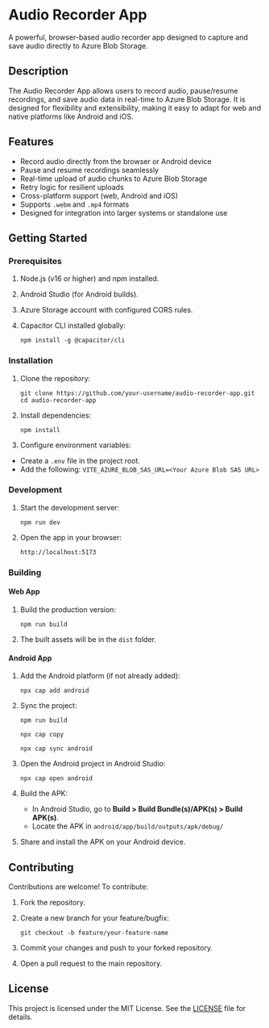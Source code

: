 # Audio Recorder App

A powerful, browser-based audio recorder app designed to capture and save audio directly to Azure Blob Storage.

## Description

The Audio Recorder App allows users to record audio, pause/resume recordings, and save audio data in real-time to Azure Blob Storage. It is designed for flexibility and extensibility, making it easy to adapt for web and native platforms like Android and iOS.

## Features

- Record audio directly from the browser or Android device
- Pause and resume recordings seamlessly
- Real-time upload of audio chunks to Azure Blob Storage
- Retry logic for resilient uploads
- Cross-platform support (web, Android and iOS)
- Supports `.webm` and `.mp4` formats
- Designed for integration into larger systems or standalone use

## Getting Started

### Prerequisites

1.  Node.js (v16 or higher) and npm installed.
2.  Android Studio (for Android builds).
3.  Azure Storage account with configured CORS rules.
4.  Capacitor CLI installed globally:

    `npm install -g @capacitor/cli`

### Installation

1.  Clone the repository:

    `git clone https://github.com/your-username/audio-recorder-app.git`
    `cd audio-recorder-app`

2.  Install dependencies:

    `npm install`

3.  Configure environment variables:

- Create a `.env` file in the project root.
- Add the following: `VITE_AZURE_BLOB_SAS_URL=<Your Azure Blob SAS URL>`

### Development

1.  Start the development server:

    `npm run dev`

2.  Open the app in your browser:

    `http://localhost:5173`

### Building

#### Web App

1.  Build the production version:

    `npm run build`

2.  The built assets will be in the `dist` folder.

#### **Android App**

1.  Add the Android platform (if not already added):

    `npx cap add android`

2.  Sync the project:

    `npm run build`
    
    `npx cap copy`
    
    `npx cap sync android`

4.  Open the Android project in Android Studio:

    `npx cap open android`

5.  Build the APK:

    - In Android Studio, go to **Build > Build Bundle(s)/APK(s) > Build APK(s)**.
    - Locate the APK in `android/app/build/outputs/apk/debug/`

6.  Share and install the APK on your Android device.

## Contributing

Contributions are welcome! To contribute:

1.  Fork the repository.
2.  Create a new branch for your feature/bugfix:

    `git checkout -b feature/your-feature-name`

3.  Commit your changes and push to your forked repository.
4.  Open a pull request to the main repository.

## License

This project is licensed under the MIT License. See the [LICENSE](LICENSE) file for details.
